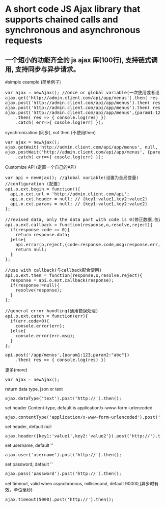 <h1>A short code JS Ajax library that supports chained calls and synchronous and asynchronous requests</h1>
<h2>一个短小的功能齐全的 js ajax 库(100行), 支持链式调用, 支持同步与异步请求。</h2>

#simple example (简单例子)
<pre>
var ajax = newAjax(); //once or global variable(一次使用或者设置为全局变量)
ajax.get('http://admin.client.com/api/app/menus').then( res => { console.log(res) });
ajax.post('http://admin.client.com/api/app/menus').then( res => { console.log(res) });
ajax.post('http://admin.client.com/api/app/menus').then( res => { console.log(res) }).catch( err=>{cosole.log(err) });
ajax.post('http://admin.client.com/api/app/menus',{param1:123,param2:"abc"})
    .then( res => { console.log(res) })
    .catch( err=>{ cosole.log(err) });
</pre>

synchronization (同步), not then (不使用then)
<pre>
var ajax = newAjax(); 
ajax.getWait('http://admin.client.com/api/app/menus', null, res => { console.log(res) })
ajax.postWait('http://admin.client.com/api/app/menus', {param1:123,param2:"abc"}, res => { console.log(res) })
    .catch( err=>{ cosole.log(err) });
</pre>

Customize API (定置一个自己的API)
<pre>
var api = newAjax(); //global variable(设置为全局变量)
//configuration (配置)
api.o.ext.begin = function(){
  api.o.ext.url = 'http://admin.client.com/api';
  api.o.ext.header = null; // {key1:value1,key2:value2}
  api.o.ext.params = null; // {key1:value1,key2:value2}
};

//revised data, only the data part with code is 0(修正数据,仅返回 code == 0 的 data部份)
api.o.ext.callback = function(response,o,resolve,reject){
  if(response.code == 0){
    return response.data;
  }else{
    api.error(o,reject,{code:response.code,msg:response.err, e:api.o, res:response});
    return null;
  }
};

//use with callback(与callback配合使用)
api.o.ext.then = function(response,o,resolve,reject){
  response = api.o.ext.callback(response);
  if(response!=null){
    resolve(response);
  }
};

//general error handling(通用错误处理)
api.o.ext.catch = function(err){
  if(err.code<0){
    console.error(err);
  }else{
    console.error(err.msg);
  }
};
</pre>
<pre>
api.post('/app/menus',{param1:123,param2:"abc"})
    .then( res => { console.log(res) })
</pre>

更多(more)
<pre>
var ajax = newAjax(); 
</pre>

return data type,  json or text
<pre>
ajax.dataType('text').post('http://').then();
</pre>

set header Content-type,  default is application/x-www-form-urlencoded
<pre>
ajax.contentType('application/x-www-form-urlencoded').post('http://').then();
</pre>

set header,  default null
<pre>
ajax.header({key1:'value1',key2:'value2'}).post('http://').then();
</pre>

set username,  default ''
<pre>
ajax.user('username').post('http://').then();
</pre>

set password,  default ''
<pre>
ajax.pass('password').post('http://').then();
</pre>

set timeout, valid when asynchronous, millisecond, default 90000,(异步时有效，单位毫秒)
<pre>
ajax.timeout(5000).post('http://').then();
</pre>
